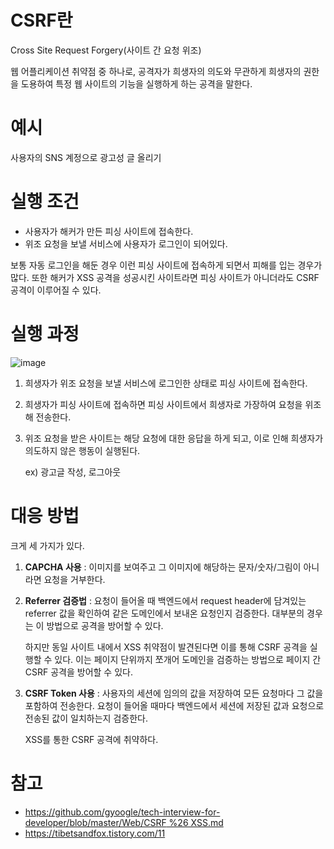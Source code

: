 # CSRF란

Cross Site Request Forgery(사이트 간 요청 위조)

웹 어플리케이션 취약점 중 하나로, 공격자가 희생자의 의도와 무관하게 희생자의 권한을 도용하여 특정 웹 사이트의 기능을 실행하게 하는 공격을 말한다.

# 예시

사용자의 SNS 계정으로 광고성 글 올리기

# 실행 조건

- 사용자가 해커가 만든 피싱 사이트에 접속한다.
- 위조 요청을 보낼 서비스에 사용자가 로그인이 되어있다.

보통 자동 로그인을 해둔 경우 이런 피싱 사이트에 접속하게 되면서 피해를 입는 경우가 많다. 또한 해커가 XSS 공격을 성공시킨 사이트라면 피싱 사이트가 아니더라도 CSRF 공격이 이루어질 수 있다.

# 실행 과정

![image](https://github.com/user-attachments/assets/2413e433-1d1a-4050-a0e8-b4185d397007)

1. 희생자가 위조 요청을 보낼 서비스에 로그인한 상태로 피싱 사이트에 접속한다.
2. 희생자가 피싱 사이트에 접속하면 피싱 사이트에서 희생자로 가장하여 요청을 위조해 전송한다.
3. 위조 요청을 받은 사이트는 해당 요청에 대한 응답을 하게 되고, 이로 인해 희생자가 의도하지 않은 행동이 실행된다.

   ex) 광고글 작성, 로그아웃

# 대응 방법

크게 세 가지가 있다.

1. **CAPCHA 사용** : 이미지를 보여주고 그 이미지에 해당하는 문자/숫자/그림이 아니라면 요청을 거부한다.
2. **Referrer 검증법** : 요청이 들어올 때 백엔드에서 request header에 담겨있는 referrer 값을 확인하여 같은 도메인에서 보내온 요청인지 검증한다. 대부분의 경우는 이 방법으로 공격을 방어할 수 있다.

   하지만 동일 사이트 내에서 XSS 취약점이 발견된다면 이를 통해 CSRF 공격을 실행할 수 있다. 이는 페이지 단위까지 쪼개어 도메인을 검증하는 방법으로 페이지 간 CSRF 공격을 방어할 수 있다.

3. **CSRF Token 사용** : 사용자의 세션에 임의의 값을 저장하여 모든 요청마다 그 값을 포함하여 전송한다. 요청이 들어올 때마다 백엔드에서 세션에 저장된 값과 요청으로 전송된 값이 일치하는지 검증한다.

   XSS를 통한 CSRF 공격에 취약하다.

# 참고

- [https://github.com/gyoogle/tech-interview-for-developer/blob/master/Web/CSRF %26 XSS.md](https://github.com/gyoogle/tech-interview-for-developer/blob/master/Web/CSRF%20%26%20XSS.md)
- https://tibetsandfox.tistory.com/11
